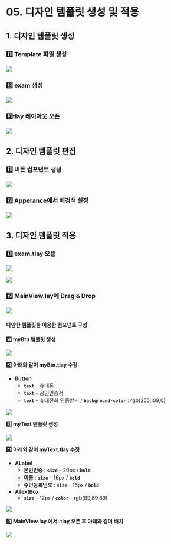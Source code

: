 # 05. 디자인 템플릿 생성 및 적용

## 1. 디자인 템플릿 생성

### 1️⃣ Template 파일 생성

![](../../.gitbook/assets/design.png)

### 2️⃣ exam 생성

![](../../.gitbook/assets/design_create.png)

### 3️⃣tlay 레이아웃 오픈

![](../../.gitbook/assets/design_layout.png)

## 2. 디자인 템플릿 편집

### 1️⃣ 버튼 컴포넌트 생성

![](../../.gitbook/assets/design_button.png)

### 2️⃣ Apperance에서 배경색 설정

![](../../.gitbook/assets/design_btn_red.png)

## 3. 디자인 템플릿 적용

### 1️⃣ exam.tlay 오픈

![](../../.gitbook/assets/design_open.png)

![](../../.gitbook/assets/design_open_tem.png)

### 2️⃣ MainView.lay에 Drag & Drop

![](../../.gitbook/assets/design_regis.png)

#### 다양한 템플릿을 이용한 컴포넌트 구성

**1️⃣ myBtn 템플릿 생성**

![](../../.gitbook/assets/design_myBtn.png)

**2️⃣ 아래와 같이 myBtn.tlay 수정**

* **Button**
  * **`text`** - 휴대폰
  * **`text`** - 공인인증서
  * **`text`** - 휴대전화 인증받기 / **`background-color`** : rgb(255,109,0)

![](../../.gitbook/assets/design_myBtn_tlay.png)

**3️⃣ myText 템플릿 생성**

![](../../.gitbook/assets/design_myText.png)

**4️⃣ 아래와 같이 myText.tlay 수정**

* **ALabel**
  * **본인인증** : **`size`** - 20px / **`bold`**
  * **이름** : **`size`** - 16px / **`bold`**
  * **주민등록번호** : **`size`** - 16px / **`bold`**
* **ATextBox**
  * **`size`** - 12px / **`color`** - rgb(89,89,89)

![](../../.gitbook/assets/design_myText_tlay.png)

**5️⃣ MainView.lay 에서 .tlay 오픈 후 아래와 같이 배치**

![](../../.gitbook/assets/design_component.png)
